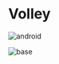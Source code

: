 # Volley
 
![android](https://github.com/safae12-1/Volley/assets/124156186/42cbffdc-3393-4220-969d-72ac5cc6468e)

![base](https://github.com/safae12-1/Volley/assets/124156186/a2fb54a7-5766-4a0b-a262-c18207dcf69f)

